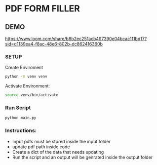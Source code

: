 # PDF FORM FILLER

## DEMO
https://www.loom.com/share/b8b2ec251acb497390e04bcac111bd17?sid=d1139ea4-f8ac-48e6-802b-dc862416360b


### SETUP

Create Enviroment
```sh
python -m venv venv
```

Activate Environment:
```sh
source venv/bin/activate
```

### Run Script

```sh
python main.py
```

### Instructions:

- Input pdfs must be stored inside the input folder
- update pdf path inside code
- Create a dict of the data that needs updating
- Run the script and an output will be genrated inside the output folder
